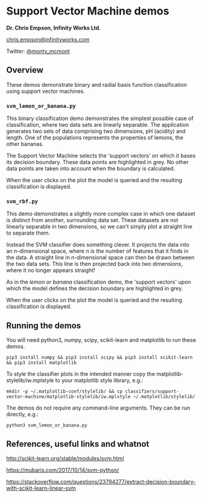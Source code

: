 # Support Vector Machine demos
**Dr. Chris Empson, Infinity Works Ltd.**

[chris.empson@infinityworks.com](mailto:chris.empson@infinityworks.com)

Twitter: [@monty_mcmont](https://twitter.com/monty_mcmont)

## Overview
These demos demonstrate binary and radial basis function classification using support vector machines.

### `svm_lemon_or_banana.py`
This binary classification demo demonstrates the simplest possible case of classification, where two data sets are linearly separable. The application generates two sets of data comprising two dimensions, pH (acidity) and length. One of the populations represents the properties of lemons, the other bananas. 

The Support Vector Machine selects the 'support vectors' on which it bases its decision boundary. These data points are highlighted in grey. No other data points are taken into account when the boundary is calculated. 

When the user clicks on the plot the model is queried and the resulting classification is displayed.

### `svm_rbf.py`
This demo demonstrates a slightly more complex case in which one dataset is distinct from another, surrounding data set. These datasets are not linearly separable in two dimensions, so we can't simply plot a straight line to separate them.

Instead the SVM classifier does something clever. It projects the data into an *n*-dimensional space, where *n* is the number of features that it finds in the data. A straight line in *n*-dimensional space can then be drawn between the two data sets. This line is then projected back into two dimensions, where it no longer appears straight!

As in the *lemon or banana* classification demo, the 'support vectors' upon which the model defines the decision boundary are highlighted in grey.

When the user clicks on the plot the model is queried and the resulting classification is displayed.


## Running the demos
You will need python3, numpy, scipy, scikit-learn and matplotlib to run these demos.

```pip3 install numpy && pip3 install scipy && pip3 install scikit-learn && pip3 install matplotlib```

To style the classifier plots in the intended manner copy the matplotlib-stylelib/iw.mplstyle to your matplotlib style library, e.g.:

```mkdir -p ~/.matplotlib-conf/stylelib/ && cp classifiers/support-vector-machine/matplotlib-stylelib/iw.mplstyle ~/.matplotlib/stylelib/```

The demos do not require any command-line arguments. They can be run directly, e.g.:

```python3 svm_lemon_or_banana.py```

## References, useful links and whatnot

http://scikit-learn.org/stable/modules/svm.html

https://mubaris.com/2017/10/14/svm-python/

https://stackoverflow.com/questions/23794277/extract-decision-boundary-with-scikit-learn-linear-svm
